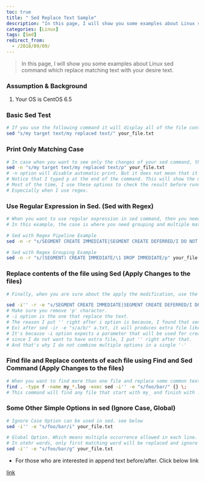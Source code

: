 ```yaml
---
toc: true
title: " Sed Replace Text Sample"
description: "In this page, I will show you some examples about Linux sed command which replace matching text with your desire text."
categories: [Linux]
tags: [Sed]
redirect_from:
  - /2018/09/09/
---
```


> In this page, I will show you some examples about Linux sed command which replace matching text with your desire text.

### Assumption & Background

1. Your OS is CentOS 6.5

### Basic Sed Test

```bash
# If you use the following command it will display all of the file contents including text replacement.
sed "s/my target text/my replaced text/" your_file.txt 
```

### Print Only Matching Case

```bash
# In case when you want to see only the changes of your sed command, then use the following options.
sed -n "s/my target text/my replaced text/p" your_file.txt 
# -n option will disable automatic print. But it does not mean that it will print mathcing sed command lines.
# Notice that I typed p at the end of the command. This will show the matching sed line if there is any.
# Most of the time, I use these optinos to check the result before running. 
# Especially when I use regex.
```

### Use Regular Expression in Sed. (Sed with Regex)

```bash
# When you want to use regular expression in sed command, then you need -r option.
# In this example, the case is where you need grouping and multiple matching (A Or B. Pipeline in other word)

# Sed with Regex Pipeline Example
sed -n -r "s/SEGMENT CREATE IMMEDIATE|SEGMENT CREATE DEFERRED/I DO NOT WANT SEGMENT SYNTAX/p" your_file.txt 

# Sed with Regex Grouping Example
sed -n -r "s/(SEGMENT) CREATE IMMEDIATE/\1 DROP IMMEDIATE/p" your_file.txt
```

### Replace contents of the file using Sed (Apply Changes to the files)

```bash
# Finally, when you are sure about the apply the modification, use the following

sed -i'' -r -e "s/SEGMENT CREATE IMMEDIATE|SEGMENT CREATE DEFERRED/I DO NOT WANT SEGMENT SYNTAX/" your_file.txt 
# Make sure you remove 'p' character. 
# -i option is the one that replace the text.
# The reason I put '' right after i option is because, I found that sed makes another copy of the file with different file type.
# Ex) after sed -ir -e "s/a/b/" a.txt, it will produces extra file like a.txtr 
# It's because -i option expects a parameter that will be used for creating a back-up file name. 
# since I do not want to have extra file, I put '' right after that.
# And that's why I do not combine multiple options in a single '-' 
```

### Find file and Replace contents of each file using Find and Sed Command (Apply Changes to the files)

```bash
# When you want to find more than one file and replace some common text, then use the following.
find . -type f -name my_*.log -exec sed -i'' -e "s/foo/bar/" {} \;
# This command will find any file that start with my_ and finish with .log and for each find found, it will apply sed command.
```

### Some Other Simple Options in sed (Ignore Case, Global)

```bash
# Ignore Case Option can be used in sed. see below 
sed -i'' -e "s/foo/bar/i" your_file.txt

# Global Option. Which means multiple occurrence allowed in each line. 
# In otehr words, only first matching word will be replaced and ignore others for each line when 'g' is not appeard.
sed -i'' -e "s/foo/bar/g" your_file.txt
```

- For those who are interested in append text before/after. Click below link

[link](https://marindie.github.io/blog/linux/Sed-Append-Before-After-Sample-EN)
